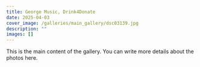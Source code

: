 ```yaml
---
title: George Music, Drink4Donate
date: 2025-04-03
cover_image: /galleries/main_gallery/dsc03139.jpg
description: ""
images: []
---
```


This is the main content of the gallery. You can write more details about the photos here. 
